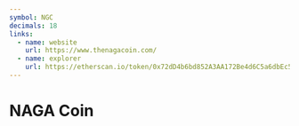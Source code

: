 ```yaml
---
symbol: NGC
decimals: 18
links:
  - name: website
    url: https://www.thenagacoin.com/
  - name: explorer
    url: https://etherscan.io/token/0x72dD4b6bd852A3AA172Be4d6C5a6dbEc588cf131
---
```


# NAGA Coin
